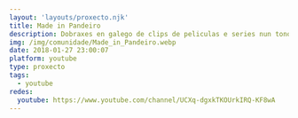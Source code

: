 ```yaml
---
layout: 'layouts/proxecto.njk'
title: Made in Pandeiro
description: Dobraxes en galego de clips de peliculas e series nun tono humoristico. Suscribidevos se vos gusta e dadelle a like!!
img: /img/comunidade/Made_in_Pandeiro.webp
date: 2018-01-27 23:00:07
platform: youtube
type: proxecto
tags:
  - youtube
redes:
  youtube: https://www.youtube.com/channel/UCXq-dgxkTKOUrkIRQ-KF8wA
---
```

